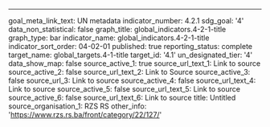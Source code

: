 ---
goal_meta_link_text: UN metadata
indicator_number: 4.2.1
sdg_goal: '4'
data_non_statistical: false
graph_title: global_indicators.4-2-1-title
graph_type: bar
indicator_name: global_indicators.4-2-1-title
indicator_sort_order: 04-02-01
published: true
reporting_status: complete
target_name: global_targets.4-1-title
target_id: '4.1'
un_designated_tier: '4'
data_show_map: false
source_active_1: true
source_url_text_1: Link to source
source_active_2: false
source_url_text_2: Link to Source
source_active_3: false
source_url_3: Link to source
source_active_4: false
source_url_text_4: Link to source
source_active_5: false
source_url_text_5: Link to source
source_active_6: false
source_url_text_6: Link to source
title: Untitled
source_organisation_1: RZS RS
other_info: 'https://www.rzs.rs.ba/front/category/22/127/'
